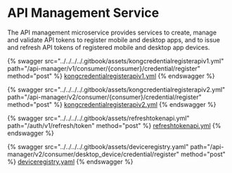 # API Management Service

The API management microservice provides services to create, manage and validate API tokens to register mobile and desktop apps, and to issue and refresh API tokens of registered mobile and desktop app devices.

{% swagger src="../../../../.gitbook/assets/kongcredentialregisterapiv1.yml" path="/api-manager/v1/consumer/{consumer}/credential/register" method="post" %}
[kongcredentialregisterapiv1.yml](../../../../.gitbook/assets/kongcredentialregisterapiv1.yml)
{% endswagger %}

{% swagger src="../../../../.gitbook/assets/kongcredentialregisterapiv2.yml" path="/api-manager/v2/consumer/{consumer}/credential/register" method="post" %}
[kongcredentialregisterapiv2.yml](../../../../.gitbook/assets/kongcredentialregisterapiv2.yml)
{% endswagger %}

{% swagger src="../../../../.gitbook/assets/refreshtokenapi.yml" path="/auth/v1/refresh/token" method="post" %}
[refreshtokenapi.yml](../../../../.gitbook/assets/refreshtokenapi.yml)
{% endswagger %}

{% swagger src="../../../../.gitbook/assets/deviceregistry.yaml" path="/api-manager/v2/consumer/desktop_device/credential/register" method="post" %}
[deviceregistry.yaml](../../../../.gitbook/assets/deviceregistry.yaml)
{% endswagger %}
